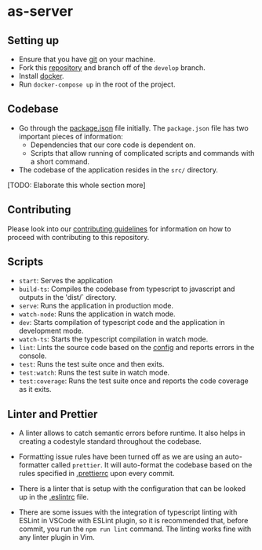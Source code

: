 # as-server

## Setting up

* Ensure that you have [git](https://git-scm.com/downloads) on your machine.
* Fork this [repository](https://github.com/upaytech/as-server) and branch off of the `develop` branch.
* Install [docker](https://www.docker.com/get-started).
* Run `docker-compose up` in the root of the project.

## Codebase

* Go through the [package.json](./package.json) file initially. The `package.json` file has two important pieces of information:
  * Dependencies that our core code is dependent on.
  * Scripts that allow running of complicated scripts and commands with a short command.
* The codebase of the application resides in the `src/` directory.

[TODO: Elaborate this whole section more]

## Contributing

Please look into our [contributing guidelines](./CONTRIBUTING.md) for information on how to proceed with contributing to this repository.

## Scripts

* `start`: Serves the application
* `build-ts`: Compiles the codebase from typescript to javascript and outputs in the 'dist/` directory.
* `serve`: Runs the application in production mode.
* `watch-node`: Runs the application in watch mode.
* `dev`: Starts compilation of typescript code and the application in development mode.
* `watch-ts`: Starts the typescript compilation in watch mode.
* `lint`: Lints the source code based on the [config](./.eslintrc) and reports errors in the console.
* `test`: Runs the test suite once and then exits.
* `test:watch`: Runs the test suite in watch mode.
* `test:coverage`: Runs the test suite once and reports the code coverage as it exits.

## Linter and Prettier

* A linter allows to catch semantic errors before runtime. It also helps in creating a codestyle standard throughout the codebase.

* Formatting issue rules have been turned off as we are using an auto-formatter called `prettier`. It will auto-format the codebase based on the rules specified in [.prettierrc](./.prettierrc) upon every commit.

* There is a linter that is setup with the configuration that can be looked up in the [.eslintrc](./.eslintrc) file.

* There are some issues with the integration of typescript linting with ESLint in VSCode with ESLint plugin, so it is recommended that, before commit, you run the `npm run lint` command.
The linting works fine with any linter plugin in Vim.
